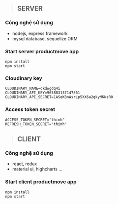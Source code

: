 > ## SERVER

### Công nghệ sử dụng

- nodejs, express framework
- mysql database, sequelize ORM

### Start server productmove app

```
npm install
npm start
```

### Cloudinary key

```
CLOUDINARY_NAME=dkdwgdq4i
CLOUDINARY_API_KEY=965883137147561
CLOUDINARY_API_SECRET=1ASeKBnWsrLp5XX6a2qkyMKNzR0
```

### Access token secret

```
ACCESS_TOKEN_SECRET="thinh"
REFRESH_TOKEN_SECRET="thinh"
```

> ## CLIENT

### Công nghệ sử dụng

- react, redux
- material ui, highcharts ...

### Start client productmove app

```
npm install
npm start
```
